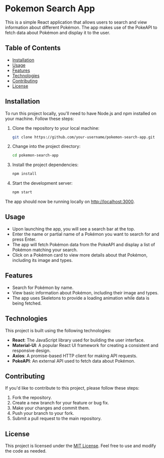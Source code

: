 # Pokemon Search App

This is a simple React application that allows users to search and view information about different Pokémon. The app makes use of the PokeAPI to fetch data about Pokémon and display it to the user.

## Table of Contents

- [Installation](#installation)
- [Usage](#usage)
- [Features](#features)
- [Technologies](#technologies)
- [Contributing](#contributing)
- [License](#license)

## Installation

To run this project locally, you'll need to have Node.js and npm installed on your machine. Follow these steps:

1. Clone the repository to your local machine:

   ```bash
   git clone https://github.com/your-username/pokemon-search-app.git
   ```

2. Change into the project directory:

   ```bash
   cd pokemon-search-app
   ```

3. Install the project dependencies:

   ```bash
   npm install
   ```

4. Start the development server:

   ```bash
   npm start
   ```

The app should now be running locally on [http://localhost:3000](http://localhost:3000).

## Usage

- Upon launching the app, you will see a search bar at the top.
- Enter the name or partial name of a Pokémon you want to search for and press Enter.
- The app will fetch Pokémon data from the PokeAPI and display a list of Pokémon matching your search.
- Click on a Pokémon card to view more details about that Pokémon, including its image and types.

## Features

- Search for Pokémon by name.
- View basic information about Pokémon, including their image and types.
- The app uses Skeletons to provide a loading animation while data is being fetched.

## Technologies

This project is built using the following technologies:

- **React**: The JavaScript library used for building the user interface.
- **Material-UI**: A popular React UI framework for creating a consistent and responsive design.
- **Axios**: A promise-based HTTP client for making API requests.
- **PokeAPI**: An external API used to fetch data about Pokémon.

## Contributing

If you'd like to contribute to this project, please follow these steps:

1. Fork the repository.
2. Create a new branch for your feature or bug fix.
3. Make your changes and commit them.
4. Push your branch to your fork.
5. Submit a pull request to the main repository.

## License

This project is licensed under the [MIT License](LICENSE). Feel free to use and modify the code as needed.
